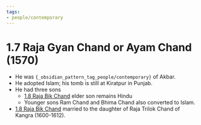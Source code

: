```yaml
---
tags:
- people/contemporary
---
```

   
# 1.7 Raja Gyan Chand or Ayam Chand (1570)   
   
- He was `{_obsidian_pattern_tag_people/contemporary}` of Akbar.   
- He adopted Islam; his tomb is still at Kiratpur in Punjab.   
- He had three sons   
    - [1.8 Raja Bik Chand](../../../../01%20History%20of%20Himachal%20Pradesh/Z%20Districtwise%20History%20of%20Himachal%20Pradesh/01%20History%20of%20Bilaspur/01%20Rajas%20of%20Bilaspur/1.8%20Raja%20Bik%20Chand.md) elder son remains Hindu   
    - Younger sons Ram Chand and Bhima Chand also converted to Islam.   
- [1.8 Raja Bik Chand](../../../../01%20History%20of%20Himachal%20Pradesh/Z%20Districtwise%20History%20of%20Himachal%20Pradesh/01%20History%20of%20Bilaspur/01%20Rajas%20of%20Bilaspur/1.8%20Raja%20Bik%20Chand.md) married to the daughter of Raja Trilok Chand of Kangra (1600-1612).